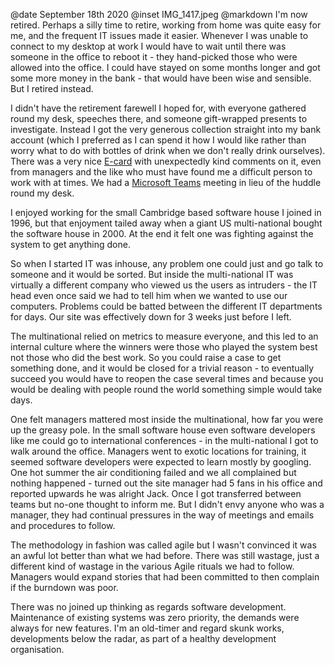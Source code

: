 @date		September 18th 2020
@inset		IMG_1417.jpeg
@markdown
I'm now retired. Perhaps a silly time to retire, working from home was quite easy for me, and the frequent IT issues made it easier. Whenever I was unable to connect to my desktop at work I would have to wait until there was someone in the office to reboot it - they hand-picked those who were allowed into the office. I could have stayed on some months longer and got some more money in the bank - that would have been wise and sensible. But I retired instead.

I didn't have the retirement farewell I hoped for, with everyone gathered round my desk, speeches there, and someone gift-wrapped presents to investigate. Instead I got the very generous collection straight into my bank account (which I preferred as I can spend it how I would like rather than worry what to do with bottles of drink when we don't really drink ourselves). There was a very nice
[E-card](https://www.groupgreeting.com) with unexpectedly kind comments on it, even from managers and the like
who must have found me a difficult person to work with at times. We had a
[Microsoft Teams](https://www.microsoft.com/en-gb/microsoft-365/microsoft-teams/group-chat-software) meeting in lieu of the huddle round my desk.

I enjoyed working for the small Cambridge based software house I joined in 1996, but that enjoyment tailed away when a giant US multi-national bought the software house in 2000. At the end it felt one was fighting against the system to get anything done.

So when I started IT was inhouse, any problem one could just and go talk to someone and it would be sorted. But inside the multi-national IT was virtually a different company who viewed us the users as intruders - the IT head even once said we had to tell him when we wanted to use our computers. Problems could be batted between the different IT departments for days. Our site was effectively down for 3 weeks just before I left.

The multinational relied on metrics to measure everyone, and this led to an internal culture where the winners were those who played the system best not those who did the best work. So you could raise a case to get something done, and it would be closed for a trivial reason - to eventually succeed you would have to reopen the case several times and because you would be dealing with people round the world something simple would take days.

One felt  managers mattered most inside the multinational, how far you were up the greasy pole. In the small software house even software developers like me could go to international conferences - in the multi-national I got to walk around the office. Managers went to exotic locations for training, it seemed software developers were expected to learn mostly by googling. One hot summer the air conditioning failed and we all complained but nothing happened - turned out the site manager had 5 fans in his office and reported upwards he was alright Jack. Once I got transferred between teams but no-one thought to inform me. But I didn't envy anyone who was a manager, they had continual pressures in the way of meetings and emails and procedures to follow.

The methodology in fashion was called agile but I wasn't convinced it was an awful lot better than what we had before. There was still wastage, just a different kind of wastage in the various Agile rituals we had to follow. Managers would expand stories that had been committed to then complain if the burndown was poor.

There was no joined up thinking as regards software development. Maintenance of existing systems was zero priority, the demands were always for new features. I'm an old-timer and regard skunk works, developments below the radar, as part of a healthy development organisation.
